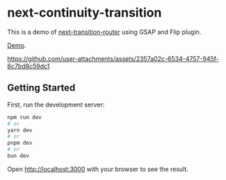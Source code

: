 # next-continuity-transition

This is a demo of [next-transition-router](https://github.com/ismamz/next-transition-router) using GSAP and Flip plugin.

[Demo](https://next-continuity-transition.vercel.app/).

https://github.com/user-attachments/assets/2357a02c-6534-4757-945f-6c7bd8c59dc1

## Getting Started

First, run the development server:

```bash
npm run dev
# or
yarn dev
# or
pnpm dev
# or
bun dev
```

Open [http://localhost:3000](http://localhost:3000) with your browser to see the result.
